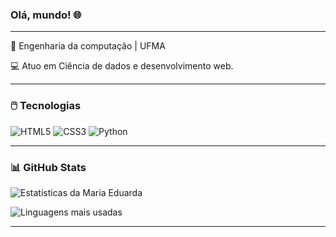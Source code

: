 ### Olá, mundo! 🌐

----

📖 Engenharia da computação | UFMA 

💻 Atuo em Ciência de dados e desenvolvimento web.

---

### 🖱️ Tecnologias
![HTML5](https://img.shields.io/badge/HTML5-E34F26?style=for-the-badge&logo=html5&logoColor=fff)
![CSS3](https://img.shields.io/badge/CSS3-1572B6?style=for-the-badge&logo=css3&logoColor=fff)
![Python](https://img.shields.io/badge/Python-3776AB?style=for-the-badge&logo=python&logoColor=fff)

---

### 📊 GitHub Stats

![Estatísticas da Maria Eduarda](https://github-readme-stats.vercel.app/api?username=eduardalima-p&show_icons=true&theme=calm&hide_title=true)

![Linguagens mais usadas](https://github-readme-stats.vercel.app/api/top-langs/?username=eduardalima-p&layout=compact&theme=calm)

---

